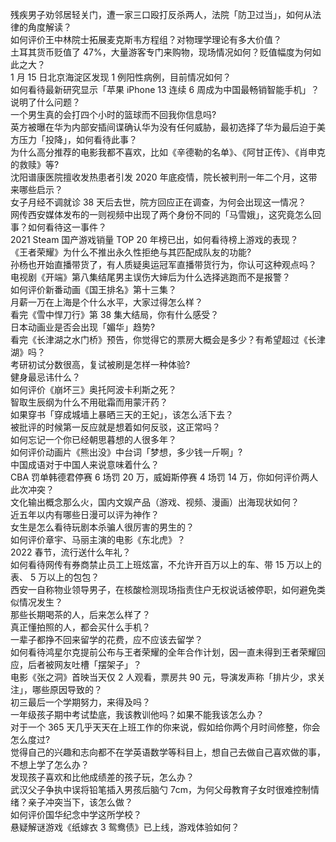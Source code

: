 残疾男子劝邻居轻关门，遭一家三口殴打反杀两人，法院「防卫过当」，如何从法律的角度解读？  
如何评价王中林院士拓展麦克斯韦方程组？对物理学理论有多大价值？  
土耳其货币贬值了 47%，大量游客专门来购物，现场情况如何？贬值幅度为何如此之大？  
1 月 15 日北京海淀区发现 1 例阳性病例，目前情况如何？  
如何看待最新研究显示「苹果 iPhone 13 连续 6 周成为中国最畅销智能手机」？说明了什么问题？  
一个男生真的会打四个小时的篮球而不回我你信息吗?  
英方被曝在华为内部安插间谍确认华为没有任何威胁，最初选择了华为最后迫于美方压力「投降」，如何看待此事？  
为什么高分推荐的电影我都不喜欢，比如《辛德勒的名单》、《阿甘正传》、《肖申克的救赎》等?  
沈阳谱康医院擅收发热患者引发 2020 年底疫情，院长被判刑一年二个月，这带来哪些启示？  
女子月经不调就诊 38 天后去世，院方回应正在调查，为何会出现这一情况？  
网传西安媒体发布的一则视频中出现了两个身份不同的「马雪娥」，这究竟怎么回事？如何看待这一事件？  
2021 Steam 国产游戏销量 TOP 20 年榜已出，如何看待榜上游戏的表现？  
《王者荣耀》为什么不推出永久性拒绝与其匹配成队友的功能?  
孙杨也开始直播带货了，有人质疑奥运冠军直播带货行为，你认可这种观点吗？  
电视剧《开端》第八集结尾男主误伤大婶后为什么选择逃跑而不是报警？  
如何评价新番动画《国王排名》第十三集？  
月薪一万在上海是个什么水平，大家过得怎么样？  
看完《雪中悍刀行》第 38 集大结局，你有什么感受？  
日本动画业是否会出现「媚华」趋势?  
看完《长津湖之水门桥》预告，你觉得它的票房大概会是多少？有希望超过《长津湖》吗？  
考研初试分数很高，复试被刷是怎样一种体验?  
健身最忌讳什么？  
如何评价《崩坏三》奥托阿波卡利斯之死？  
智取生辰纲为什么不用砒霜而用蒙汗药？  
如果穿书「穿成城墙上暴晒三天的王妃」，该怎么活下去？  
被批评的时候第一反应就是想着如何反驳，这正常吗？  
如何忘记一个你已经朝思暮想的人很多年？  
如何评价动画片《熊出没》中台词「梦想，多少钱一斤啊」?  
中国成语对于中国人来说意味着什么？  
CBA 罚单韩德君停赛 6 场罚 20 万，威姆斯停赛 4 场罚 14 万，你如何评价两人此次冲突？  
文化输出概念那么火，国内文娱产品（游戏、视频、漫画）出海现状如何？  
近五年以内有哪些日漫可以评为神作？  
女生是怎么看待玩剧本杀骗人很厉害的男生的？  
如何评价章宇、马丽主演的电影《东北虎》？  
2022 春节，流行送什么年礼？  
如何看待网传有券商禁止员工上班炫富，不允许开百万以上的车、带 15 万以上的表、 5 万以上的包包？  
西安一自称物业领导男子，在核酸检测现场指责住户无权说话被停职，如何避免类似情况发生？  
那些长期喝茶的人，后来怎么样了？  
真正懂拍照的人，都会买什么手机？  
一辈子都挣不回来留学的花费，应不应该去留学？  
如何看待鸿星尔克提前公布与王者荣耀的全年合作计划，因一直未得到王者荣耀回应，后者被网友吐槽「摆架子」？  
电影《张之洞》首映当天仅 2 人观看，票房共 90 元，导演发声称「排片少，求关注」，哪些原因导致的？  
初三最后一个学期努力，来得及吗？  
一年级孩子期中考试垫底，我该教训他吗？如果不能我该怎么办？  
对于一个 365 天几乎天天在上班工作的你来说，假如给你两个月时间修整，你会怎么度过?  
觉得自己的兴趣和志向都不在学英语数学等科目上，想自己去做自己喜欢做的事，不想上学了怎么办？  
发现孩子喜欢和比他成绩差的孩子玩，怎么办？  
武汉父子争执中误将铅笔插入男孩后脑勺 7cm，为何父母教育子女时很难控制情绪？亲子冲突当下，该怎么做？  
如何评价国华纪念中学这所学校？  
悬疑解谜游戏《纸嫁衣 3 鸳鸯债》已上线，游戏体验如何？  
